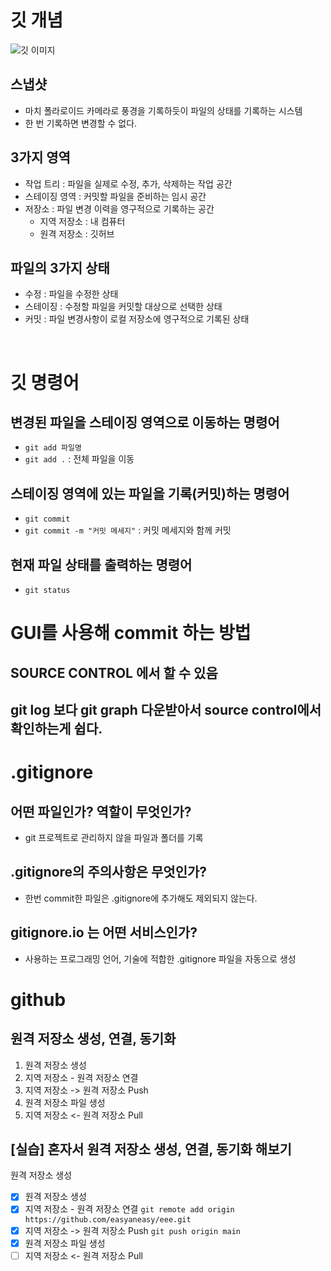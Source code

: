 # 깃 개념

![깃 이미지](<https://encrypted-tbn0.gstatic.com/images?q=tbn:ANd9GcT2aRJR6dWUGsjhkUzKkGp-3787npBEJcJblg&s>)

## 스냅샷
- 마치 폴라로이드 카메라로 풍경을 기록하듯이 파일의 상태를 기록하는 시스템
- 한 번 기록하면 변경할 수 없다.

## 3가지 영역
- 작업 트리 : 파일을 실제로 수정, 추가, 삭제하는 작업 공간
- 스테이징 영역 : 커밋할 파일을 준비하는 임시 공간
- 저장소 : 파일 변경 이력을 영구적으로 기록하는 공간
    - 지역 저장소 : 내 컴퓨터
    - 원격 저장소 : 깃허브

## 파일의 3가지 상태
- 수정 : 파일을 수정한 상태
- 스테이징 : 수정할 파일을 커밋할 대상으로 선택한 상태
- 커밋 : 파일 변경사항이 로컬 저장소에 영구적으로 기록된 상태

<br>

# 깃 명령어

## 변경된 파일을 스테이징 영역으로 이동하는 명령어
- `git add 파일명`
- `git add .` : 전체 파일을 이동

## 스테이징 영역에 있는 파일을 기록(커밋)하는 명령어
- `git commit`
- `git commit -m "커밋 메세지"` : 커밋 메세지와 함께 커밋

## 현재 파일 상태를 출력하는 명령어
- `git status`

<!-- 이전 커밋 메세지를 수정하고 싶으면
git rebase -i --root / pick->reword -->

# GUI를 사용해 commit 하는 방법
## SOURCE CONTROL 에서 할 수 있음

## git log 보다 git graph 다운받아서 source control에서 확인하는게 쉽다.

# .gitignore

## 어떤 파일인가? 역할이 무엇인가?
- git 프로젝트로 관리하지 않을 파일과 폴더를 기록

## .gitignore의 주의사항은 무엇인가?
- 한번 commit한 파일은 .gitignore에 추가해도 제외되지 않는다.

## gitignore.io 는 어떤 서비스인가?
- 사용하는 프로그래밍 언어, 기술에 적합한 .gitignore 파일을 자동으로 생성


# github

## 원격 저장소 생성, 연결, 동기화
1. 원격 저장소 생성
2. 지역 저장소 - 원격 저장소 연결
3. 지역 저장소 -> 원격 저장소 Push
4. 원격 저장소 파일 생성
5. 지역 저장소 <- 원격 저장소 Pull

## [실습] 혼자서 원격 저장소 생성, 연결, 동기화 해보기
원격 저장소 생성
- [x] 원격 저장소 생성
- [x] 지역 저장소 - 원격 저장소 연결
  `git remote add origin https://github.com/easyaneasy/eee.git`
- [x] 지역 저장소 -> 원격 저장소 Push
  `git push origin main`
- [x] 원격 저장소 파일 생성
- [ ] 지역 저장소 <- 원격 저장소 Pull